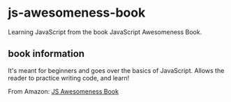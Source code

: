 # js-awesomeness-book
Learning JavaScript from the book JavaScript Awesomeness Book.

## book information

It's meant for beginners and goes over the basics of JavaScript.  Allows the reader to practice writing code, and learn!

From Amazon: [JS Awesomeness Book](https://www.amazon.com/JavaScript-Awesomeness-Book-Books-ebook/dp/B01NAN9GS6/ref=zg_bs_16977271011_f_2?_encoding=UTF8&psc=1&refRID=4DM20K4YYWNXXP1N1NTA)
